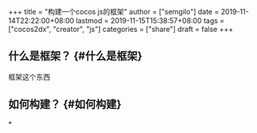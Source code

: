 +++
title = "构建一个cocos js的框架"
author = ["semgilo"]
date = 2019-11-14T22:22:00+08:00
lastmod = 2019-11-15T15:38:57+08:00
tags = ["cocos2dx", "creator", "js"]
categories = ["share"]
draft = false
+++

## 什么是框架？ {#什么是框架}

框架这个东西


## 如何构建？ {#如何构建}

\*
